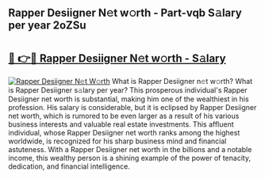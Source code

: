 ## Rapper Desiigner N𝚎t w𝚘rth - Part-vqb S𝚊lary per year 2oZSu

# <h2><a href="http://gc25zb4.nevu.top/?p=Rapper+Desiigner">🔗 👉🔴 Rapper Desiigner N𝚎t w𝚘rth - S𝚊lary</a></h2>

[![Rapper Desiigner N𝚎t W𝚘rth](https://i.imgur.com/Oavwk0R.jpeg)](http://gc25zb4.nevu.top/?p=Rapper+Desiigner)
What is Rapper Desiigner n𝚎t w𝚘rth? What is Rapper Desiigner s𝚊lary per year?
This prosperous individual's Rapper Desiigner net worth is substantial, making him one of the wealthiest in his profession. His salary is considerable, but it is eclipsed by Rapper Desiigner net worth, which is rumored to be even larger as a result of his various business interests and valuable real estate investments. This affluent individual, whose Rapper Desiigner net worth ranks among the highest worldwide, is recognized for his sharp business mind and financial astuteness. With a Rapper Desiigner net worth in the billions and a notable income, this wealthy person is a shining example of the power of tenacity, dedication, and financial intelligence.
